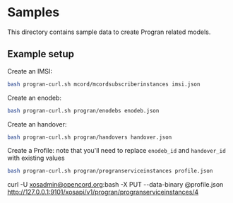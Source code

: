 # Samples

This directory contains sample data to create Progran related models.

## Example setup

Create an IMSI:

```bash
bash progran-curl.sh mcord/mcordsubscriberinstances imsi.json
```

Create an enodeb:

```bash
bash progran-curl.sh progran/enodebs enodeb.json
```

Create an handover:

```bash
bash progran-curl.sh progran/handovers handover.json
```

Create a Profile: note that you'll need to replace `enodeb_id` and `handover_id` with existing values

```bash
bash progran-curl.sh progran/progranserviceinstances profile.json
```

curl -U xosadmin@opencord.org:bash -X PUT --data-binary @profile.json http://127.0.0.1:9101/xosapi/v1/progran/progranserviceinstances/4